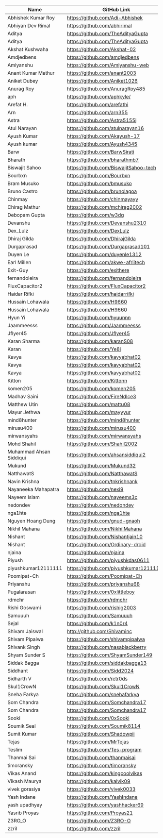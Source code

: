 | Name                    | GitHub Link                           |
| ----------------------- | ------------------------------------- |
| Abhishek Kumar Roy      | https://github.com/Adi-Abhishek       |
| Abhiyan Dev Rimal       | https://github.com/abhirimal          |
| Aditya                  | https://github.com/TheAdityaGupta     |
| Aditya                  | https://github.com/TheAdityaGupta     |
| Akshat Kushwaha         | https://github.com/Akshat-02          |
| Amdjedbens              | https://github.com/amdjedbens         |
| Amiyanshu               | https://github.com/Amiyanshu-web      |
| Anant Kumar Mathur      | https://github.com/anant2003          |
| Aniket Dubey            | https://github.com/Aniket1026         |
| Anurag Roy              | https://github.com/AnuragRoy485       |
| aph                     | https://github.com/aphkyle/           |
| Arefat H.               | https://github.com/arefathi           |
| Arn                     | https://github.com/arn355             |
| Astra                   | https://github.com/Astra5155j         |
| Atul Narayan            | https://github.com/atulnarayan16      |
| Ayush Kumar             | https://github.com/Akayush-17         |
| Ayush kumar             | https://github.com/Ayush4345          |
| Barw                    | https://github.com/BarwSirati         |
| Bharath                 | https://github.com/bharathmb7         |
| Biswajit Sahoo          | https://github.com/BiswajitSahoo-tech |
| Bourbxn                 | https://github.com/Bourbxn            |
| Bram Musuko             | https://github.com/bmusuko            |
| Bruno Castro            | https://github.com/brunolagoa         |
| Chinmay                 | https://github.com/chinmayayy         |
| Chirag Mathur           | https://github.com/mchirag2002        |
| Debopam Gupta           | https://github.com/w3dg               |
| Devanshu                | https://github.com/Devanshu2310       |
| Dex_Lulz                | https://github.com/DexLulz            |
| Dhiraj Gilda            | https://github.com/DhirajGilda        |
| Durgaprasad             | https://github.com/Durgaprasad101     |
| Duyen Le                | https://github.com/duyenle1312        |
| Earl Millen             | https://github.com/akwe-afriitech     |
| Exit-Guy                | https://github.com/exithere           |
| fernandoleira           | https://github.com/fernandoleira      |
| FluxCapacitor2          | https://github.com/FluxCapacitor2     |
| Haidar Rifki            | https://github.com/haidarrifki        |
| Hussain Lohawala        | https://github.com/H9660              |
| Hussain Lohawala        | https://github.com/H9660              |
| Hyun Yi                 | https://github.com/hyuunnn            |
| Jaammeesss              | https://github.com/Jaammeesss         |
| Jflyer45                | https://github.com/Jflyer45           |
| Karan Sharma            | https://github.com/karanS08           |
| Karan                   | https://github.com/Ye8i               |
| Kavya                   | https://github.com/kavyabhat02        |
| Kavya                   | https://github.com/kavyabhat02        |
| Kavya                   | https://github.com/kavyabhat02        |
| Kitton                  | https://github.com/Kittonn            |
| komen205                | https://github.com/komen205           |
| Madhav Saini            | https://github.com/FireNdIce3         |
| Matthew Utin            | https://github.com/mattu08            |
| Mayur Jethwa            | https://github.com/mayyyur            |
| mind8hunter             | https://github.com/mind8hunter        |
| mirusu400               | https://github.com/mirusu400          |
| mirwansyahs             | https://github.com/mirwansyahs        |
| Mohd Shahil             | https://github.com/Shahil2002         |
| Muhammad Ahsan Siddiqui | https://github.com/ahsansiddiqui2     |
| Mukund                  | https://github.com/Mukund32           |
| NatthawatS              | https://github.com/NatthawatS         |
| Navin Krishna           | https://github.com/tnkrishnank        |
| Nayaneeka Mahapatra     | https://github.com/nexi9              |
| Nayeem Islam            | https://github.com/nayeems3c          |
| nedondev                | https://github.com/nedondev           |
| nga1hte                 | https://github.com/nga1hte            |
| Nguyen Hoang Dung       | https://github.com/gnud-gnaoh         |
| Nikhil Mahana           | https://github.com/NikhilMahana       |   
| Nishant                 | https://github.com/Nishantjain10      |
| Nishant                 | https://github.com/Ordinary-droid     |
| njaina                  | https://github.com/njaina             |
| Piyush                  | https://github.com/piyushkdas0611     |
| piyushkumar12111111     | https://github.com/piyushkumar12111111|
| Poomipat-Ch             | https://github.com/Poomipat-Ch        |
| Priyanshu               | https://github.com/priyanshu68        |
| Pugalarasan             | https://github.com/0xlittleboy        |
| rdmchr                  | https://github.com/rdmchr             |
| Rishi Goswami           | https://github.com/rishig2003         |
| Samuuuh                 | https://github.com/Samuuuh            |
| Sejal                   | https://github.com/k1n0r4             |
| Shivam Jaiswal          | http://github.com/Shivaminc           |
| Shivam Pipalwa          | https://github.com/shivampipalwa      |
| Shivank Singh           | https://github.com/nasablackberry     |
| Shyam Sunder S          | https://github.com/ShyamSunder149     |
| Siddak Bagga            | https://github.com/siddakbagga13      |
| Siddhant                | https://github.com/Sidd2024           |
| Sidharth V              | https://github.com/retr0ds            |
| Skul1CrowN              | https://github.com/Skul1CrowN         |
| Sneha Farkya            | https://github.com/snehafarkya        |
| Som Chandra             | https://github.com/Somchandra17       |
| Som Chandra             | https://github.com/Somchandra17       |
| Sooki                   | https://github.com/0xSooki            |
| Soumik Seal             | https://github.com/Soumik8114         |
| Sumit Kumar             | https://github.com/Shadowpii          |
| Tejas                   | https://github.com/MrTejas            |
| Teslim                  | https://github.com/Tes-program        |
| Thanmai Sai             | https://github.com/thanmaisai         |
| timoransky              | https://github.com/timoransky         |
| Vikas Anand             | https://github.com/kingcoolvikas      |
| Vikash Maurya           | https://github.com/kalvik09           |
| vivek gorasiya          | https://github.com/vivek0033          |
| Yash Indane             | https://github.com/YashIndane         |
| yash upadhyay           | https://github.com/yashhacker69       |
| Yasrib Proyas           | https://github.com/Proyas21           |
| Z3RO_O                  | https://github.com/Z3RO-O             |
| zzril                   | https://github.com/zzril              |
